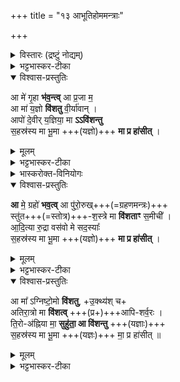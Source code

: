 +++
title = "१३ आभूतिहोममन्त्राः"

+++

<details><summary>विस्तारः (द्रष्टुं नोद्यम्)</summary>

१ विराट्  
२ त्रिष्टुप्  
३ जगती  
विश्वेदेवा ऋषयः
</details>


<details><summary>भट्टभास्कर-टीका</summary>

1अथ आभूतीर्जुहोति - आ मे गृहा इत्यादि ॥ 
</details>

<details open><summary>विश्वास-प्रस्तुतिः</summary>

आ मे॑ गृ॒हा **भ॑व॒न्त्व्** आ प्र॒जा म॒   
आ मा॑ य॒ज्ञो **वि॑शतु** वी॒र्या॑वान् ।  
आपो॑ दे॒वीर् य॒ज्ञिया॒ मा **ऽऽवि॑शन्तु**  
स॒हस्र॑स्य मा भू॒मा +++(यज्ञो)+++ **मा प्र हा॑सीत्** ।
</details>

<details><summary>मूलम्</summary>

आ मे॑ गृ॒हा भ॑व॒न्त्वा प्र॒जा म॒ आ मा॑ य॒ज्ञो वि॑शतु वी॒र्या॑वान् ।  
आपो॑ दे॒वीर्य॒ज्ञिया॒ मा वि॑शन्तु स॒हस्र॑स्य मा भू॒मा मा प्र हा॑सीत् ।
</details>

<details><summary>भट्टभास्कर-टीका</summary>

तिस्त्रस्त्रिष्टुभः जगती प्रथमा । मे मम गृहाः आभवन्तु आभिमुख्येन मम भवन्तु मां प्राप्नुवन्तु । प्रजा च मे आभवतु आभिमुख्येन जायताम् । यज्ञो मां आविशतु वीर्यवान् फलदानसमर्थशक्तिमान् । 'अन्येषाम्' इति दीर्घत्वम् । आपश्च देव्यः यज्ञिया यज्ञसंपादनार्थाः मां विशन्तु । 'यज्ञर्त्विग्भ्यां' इति घः ।  
किं च -  
**सहस्रस्य भूमा** सहस्रसंबन्धि यद् बहुतरं सहस्रगृहात् अन्यून-पद-पादादेः ।  
स मा कदाचिद् अपि **मा प्रहासीत्** मा त्याक्षीत्  
सहस्राद् ऊन-विभूतिः मा कदाचित् भूवम् । 'बहोर्लोपो भूच बहोः' ॥
</details>


<details><summary>भास्करोक्त-विनियोगः</summary>

2अथ द्वितीया - आ मे ग्रह इति । 
</details>


<details open><summary>विश्वास-प्रस्तुतिः</summary>

**आ** मे॒ ग्रहो॑ **भव॒त्व्** आ पु॑रो॒रुख्+++(=ग्रहणमन्त्रः)+++  
स्तु॑त+++(=स्तोत्र)+++-श॒स्त्रे मा **वि॑शताꣳ** स॒मीची᳚ ।  
आ॒दि॒त्या रु॒द्रा वस॑वो मे सद॒स्याः᳚   
स॒हस्र॑स्य मा भू॒मा +++(यज्ञो)+++ **मा प्र हा॑सीत्** ।
</details>

<details><summary>मूलम्</summary>

आ मे॒ ग्रहो॑ भव॒त्वा पु॑रो॒रुख्स्तु॑तश॒स्त्रे मा वि॑शताꣳ स॒मीची᳚ ।  
आ॒दि॒त्या रु॒द्रा वस॑वो मे सद॒स्याः᳚ स॒हस्र॑स्य मा भू॒मा मा प्र हा॑सीत् ।
</details>

<details><summary>भट्टभास्कर-टीका</summary>

ग्रहः ऐन्द्रवायवादिः मम आभवतु । स एवार्थः । **पुरोरुक्** ग्रहणमन्त्रश्च मामाविशतु । स्तुतशस्त्रे च मामाविशताम् । समीची सम्यङ्निर्वृत्ते । सम्यादेशस्य 'चौ' इति दीर्घत्वम्, 'नपुंसकाच्च' इति शिः । आदित्यादयश्च मे मम सदस्या भवन्तु नित्यं यष्टा भूयासमित्यर्थः । यद्वा - आदित्यादयस्सर्वेऽपि मामाविशन्तु । सहस्रस्येत्यादि । गतम् ॥
</details>

<details open><summary>विश्वास-प्रस्तुतिः</summary>

आ मा᳚ ऽग्निष्टो॒मो **वि॑शतु**, +उ॒क्थ्य॑श् च+   
अतिरा॒त्रो मा **वि॑शत्व्** +++(प्र+)+++आपि-शर्व॒रः ।  
ति॒रो-अ॑ह्निया मा॒ **सुहु॑ता॒ आ वि॑शन्तु** +++(यज्ञाः)+++  
स॒हस्र॑स्य मा भू॒मा +++(यज्ञः)+++ मा॒ प्र हा॑सीत् ॥  
</details>

<details><summary>मूलम्</summary>

आ मा᳚ग्निष्टो॒मो वि॑शतू॒क्थ्य॑श्चातिरा॒त्रो मा वि॑शत्वापिशर्व॒रः ।   
ति॒रोअ॑ह्निया मा॒ सुहु॑ता॒ आ वि॑शन्तु स॒हस्र॑स्य मा भू॒मा मा॒ प्र हा॑सीत् ॥ [34]
</details>

<details><summary>भट्टभास्कर-टीका</summary>

3तृतीया - अग्निष्टोमो मामाविशतु । उक्थ्यश्च अतिरात्रश्च मामाविशत्वेव । अतिरात्रो विशेष्यते - आपिशर्वरः । अपिशर्वरी रात्रिपर्यायः, समुच्चितरात्रिपर्यायो वा । स्वार्थिकोण् । तिरोअह्निया रात्रिः सा मामाविशतु । सुहुताः सुष्ठु हुताः । अह्नः तिरोहिताः तिरोअह्नियाः । 'अह्नोह्नः एतेम्यः' इत्यह्नादेशः, स्वार्थिको यत् । सहस्रस्येत्यादि । गतम् ॥

इति सप्तमे तृतीये त्रयोदशोनुवाकः ॥  
</details>
